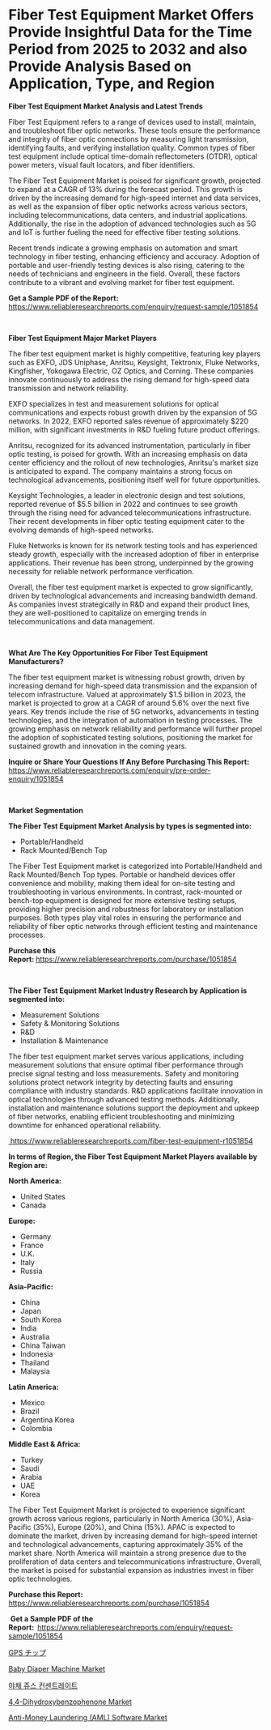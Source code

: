 <p><h1>Fiber Test Equipment Market Offers Provide Insightful Data for the Time Period from 2025 to 2032 and also Provide Analysis Based on Application, Type, and Region</h1></p><p><strong>Fiber Test Equipment Market Analysis and Latest Trends</strong></p>
<p><p>Fiber Test Equipment refers to a range of devices used to install, maintain, and troubleshoot fiber optic networks. These tools ensure the performance and integrity of fiber optic connections by measuring light transmission, identifying faults, and verifying installation quality. Common types of fiber test equipment include optical time-domain reflectometers (OTDR), optical power meters, visual fault locators, and fiber identifiers.</p><p>The Fiber Test Equipment Market is poised for significant growth, projected to expand at a CAGR of 13% during the forecast period. This growth is driven by the increasing demand for high-speed internet and data services, as well as the expansion of fiber optic networks across various sectors, including telecommunications, data centers, and industrial applications. Additionally, the rise in the adoption of advanced technologies such as 5G and IoT is further fueling the need for effective fiber testing solutions. </p><p>Recent trends indicate a growing emphasis on automation and smart technology in fiber testing, enhancing efficiency and accuracy. Adoption of portable and user-friendly testing devices is also rising, catering to the needs of technicians and engineers in the field. Overall, these factors contribute to a vibrant and evolving market for fiber test equipment.</p></p>
<p><strong>Get a Sample PDF of the Report:&nbsp;</strong> <a href="https://www.reliableresearchreports.com/enquiry/request-sample/1051854?utm_campaign=38&utm_medium=2&utm_source=Github&utm_content=ia&utm_term=24032025&utm_id=fiber-test-equipment">https://www.reliableresearchreports.com/enquiry/request-sample/1051854</a></p>
<p>&nbsp;</p>
<p><strong>Fiber Test Equipment Major Market Players</strong></p>
<p><p>The fiber test equipment market is highly competitive, featuring key players such as EXFO, JDS Uniphase, Anritsu, Keysight, Tektronix, Fluke Networks, Kingfisher, Yokogawa Electric, OZ Optics, and Corning. These companies innovate continuously to address the rising demand for high-speed data transmission and network reliability.</p><p>EXFO specializes in test and measurement solutions for optical communications and expects robust growth driven by the expansion of 5G networks. In 2022, EXFO reported sales revenue of approximately $220 million, with significant investments in R&D fueling future product offerings.</p><p>Anritsu, recognized for its advanced instrumentation, particularly in fiber optic testing, is poised for growth. With an increasing emphasis on data center efficiency and the rollout of new technologies, Anritsu's market size is anticipated to expand. The company maintains a strong focus on technological advancements, positioning itself well for future opportunities.</p><p>Keysight Technologies, a leader in electronic design and test solutions, reported revenue of $5.5 billion in 2022 and continues to see growth through the rising need for advanced telecommunications infrastructure. Their recent developments in fiber optic testing equipment cater to the evolving demands of high-speed networks.</p><p>Fluke Networks is known for its network testing tools and has experienced steady growth, especially with the increased adoption of fiber in enterprise applications. Their revenue has been strong, underpinned by the growing necessity for reliable network performance verification.</p><p>Overall, the fiber test equipment market is expected to grow significantly, driven by technological advancements and increasing bandwidth demand. As companies invest strategically in R&D and expand their product lines, they are well-positioned to capitalize on emerging trends in telecommunications and data management.</p></p>
<p>&nbsp;</p>
<p><strong>What Are The Key Opportunities For Fiber Test Equipment Manufacturers?</strong></p>
<p><p>The fiber test equipment market is witnessing robust growth, driven by increasing demand for high-speed data transmission and the expansion of telecom infrastructure. Valued at approximately $1.5 billion in 2023, the market is projected to grow at a CAGR of around 5.6% over the next five years. Key trends include the rise of 5G networks, advancements in testing technologies, and the integration of automation in testing processes. The growing emphasis on network reliability and performance will further propel the adoption of sophisticated testing solutions, positioning the market for sustained growth and innovation in the coming years.</p></p>
<p><strong>Inquire or Share Your Questions If Any Before Purchasing This Report:</strong> <a href="https://www.reliableresearchreports.com/enquiry/pre-order-enquiry/1051854?utm_campaign=38&utm_medium=2&utm_source=Github&utm_content=ia&utm_term=24032025&utm_id=fiber-test-equipment">https://www.reliableresearchreports.com/enquiry/pre-order-enquiry/1051854</a></p>
<p>&nbsp;</p>
<p><strong>Market Segmentation</strong></p>
<p><strong>The Fiber Test Equipment Market Analysis by types is segmented into:</strong></p>
<p><ul><li>Portable/Handheld</li><li>Rack Mounted/Bench Top</li></ul></p>
<p><p>The Fiber Test Equipment market is categorized into Portable/Handheld and Rack Mounted/Bench Top types. Portable or handheld devices offer convenience and mobility, making them ideal for on-site testing and troubleshooting in various environments. In contrast, rack-mounted or bench-top equipment is designed for more extensive testing setups, providing higher precision and robustness for laboratory or installation purposes. Both types play vital roles in ensuring the performance and reliability of fiber optic networks through efficient testing and maintenance processes.</p></p>
<p><strong>Purchase this Report:&nbsp;</strong><a href="https://www.reliableresearchreports.com/purchase/1051854?utm_campaign=38&utm_medium=2&utm_source=Github&utm_content=ia&utm_term=24032025&utm_id=fiber-test-equipment">https://www.reliableresearchreports.com/purchase/1051854</a></p>
<p>&nbsp;</p>
<p><strong>The Fiber Test Equipment Market Industry Research by Application is segmented into:</strong></p>
<p><ul><li>Measurement Solutions</li><li>Safety & Monitoring Solutions</li><li>R&D</li><li>Installation & Maintenance</li></ul></p>
<p><p>The fiber test equipment market serves various applications, including measurement solutions that ensure optimal fiber performance through precise signal testing and loss measurements. Safety and monitoring solutions protect network integrity by detecting faults and ensuring compliance with industry standards. R&D applications facilitate innovation in optical technologies through advanced testing methods. Additionally, installation and maintenance solutions support the deployment and upkeep of fiber networks, enabling efficient troubleshooting and minimizing downtime for enhanced operational reliability.</p></p>
<p><a href="https://www.reliableresearchreports.com/fiber-test-equipment-r1051854?utm_campaign=38&utm_medium=2&utm_source=Github&utm_content=ia&utm_term=24032025&utm_id=fiber-test-equipment">&nbsp;https://www.reliableresearchreports.com/fiber-test-equipment-r1051854</a></p>
<p><strong>In terms of Region, the Fiber Test Equipment Market Players available by Region are:</strong></p>
<p>
    <p> <strong> North America: </strong>
        <ul>
            <li>United States</li>
            <li>Canada</li>
        </ul>
        </p> 
    <p> <strong> Europe: </strong>
        <ul>
            <li>Germany</li>
            <li>France</li>
            <li>U.K.</li>
            <li>Italy</li>
            <li>Russia</li>
        </ul>
        </p> 
    <p> <strong> Asia-Pacific: </strong>
        <ul>
            <li>China</li>
            <li>Japan</li>
            <li>South Korea</li>
            <li>India</li>
            <li>Australia</li>
            <li>China Taiwan</li>
            <li>Indonesia</li>
            <li>Thailand</li>
            <li>Malaysia</li>
        </ul>
        </p> 
    <p> <strong> Latin America: </strong>
        <ul>
            <li>Mexico</li>
            <li>Brazil</li>
            <li>Argentina Korea</li>
            <li>Colombia</li>
        </ul>
        </p> 
    <p> <strong> Middle East & Africa: </strong>
        <ul>
            <li>Turkey</li>
            <li>Saudi</li>
            <li>Arabia</li>
            <li>UAE</li>
            <li>Korea</li>
        </ul>
    </p>
    </p>
<p><p>The Fiber Test Equipment Market is projected to experience significant growth across various regions, particularly in North America (30%), Asia-Pacific (35%), Europe (20%), and China (15%). APAC is expected to dominate the market, driven by increasing demand for high-speed internet and technological advancements, capturing approximately 35% of the market share. North America will maintain a strong presence due to the proliferation of data centers and telecommunications infrastructure. Overall, the market is poised for substantial expansion as industries invest in fiber optic technologies.</p></p>
<p><strong>Purchase this Report: </strong><a href="https://www.reliableresearchreports.com/purchase/1051854?utm_campaign=38&utm_medium=2&utm_source=Github&utm_content=ia&utm_term=24032025&utm_id=fiber-test-equipment">https://www.reliableresearchreports.com/purchase/1051854</a></p>
<p>&nbsp;<strong>Get a Sample PDF of the Report:&nbsp;&nbsp;</strong><a href="https://www.reliableresearchreports.com/enquiry/request-sample/1051854?utm_campaign=38&utm_medium=2&utm_source=Github&utm_content=ia&utm_term=24032025&utm_id=fiber-test-equipment">https://www.reliableresearchreports.com/enquiry/request-sample/1051854</a></p>
<p><strong></strong></p>
<p><p><a href="https://github.com/mohamedbakry57/Market-Research-Report-List-7/blob/main/845491648330.md?utm_campaign=38&utm_medium=2&utm_source=Github&utm_content=ia&utm_term=24032025&utm_id=fiber-test-equipment">GPS チップ</a></p><p><a href="https://github.com/latzerelfigo48/Market-Research-Report-List-1/blob/main/baby-diaper-machine-market.md?utm_campaign=38&utm_medium=2&utm_source=Github&utm_content=ia&utm_term=24032025&utm_id=fiber-test-equipment">Baby Diaper Machine Market</a></p><p><a href="https://github.com/laholand/Market-Research-Report-List-7/blob/main/152627649046.md?utm_campaign=38&utm_medium=2&utm_source=Github&utm_content=ia&utm_term=24032025&utm_id=fiber-test-equipment">야채 쥬스 컨센트레이트</a></p><p><a href="https://github.com/ghaligopezf5/Market-Research-Report-List-1/blob/main/44-dihydroxybenzophenone-market.md?utm_campaign=38&utm_medium=2&utm_source=Github&utm_content=ia&utm_term=24032025&utm_id=fiber-test-equipment">4,4-Dihydroxybenzophenone Market</a></p><p><a href="https://github.com/moratronak3q/Market-Research-Report-List-1/blob/main/anti-money-laundering-aml-software-market.md?utm_campaign=38&utm_medium=2&utm_source=Github&utm_content=ia&utm_term=24032025&utm_id=fiber-test-equipment">Anti-Money Laundering (AML) Software Market</a></p></p>